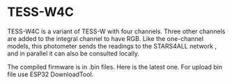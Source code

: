 # TESS-W4C
TESS-W4C is a variant of TESS-W with four channels. Three other channels are added to the integral channel to have RGB.
Like the one-channel models, this photometer sends the readings to the STARS4ALL network , and in parallel it can also be consulted locally. 

The compiled firmware is in .bin files. Here is the latest one.
For upload bin file use ESP32 DownloadTool. 

